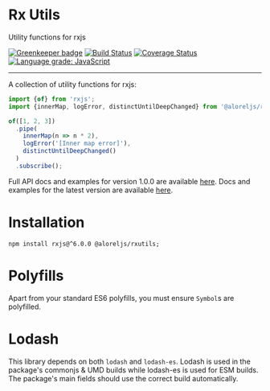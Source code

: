 # Rx Utils

Utility functions for rxjs

[![Greenkeeper badge](https://badges.greenkeeper.io/Alorel/rxutils.svg)](https://greenkeeper.io/)
[![Build Status](https://travis-ci.com/Alorel/rxutils.svg?branch=1.0.0)](https://travis-ci.com/Alorel/rxutils)
[![Coverage Status](https://coveralls.io/repos/github/Alorel/rxutils/badge.svg?branch=1.0.0)](https://coveralls.io/github/Alorel/rxutils?branch=1.0.0)
[![Language grade: JavaScript](https://img.shields.io/lgtm/grade/javascript/g/Alorel/rxutils.svg?logo=lgtm&logoWidth=18)](https://lgtm.com/projects/g/Alorel/rxutils/context:javascript)

-----

A collection of utility functions for rxjs:

```typescript
import {of} from 'rxjs';
import {innerMap, logError, distinctUntilDeepChanged} from '@aloreljs/rxutils/operators';

of([1, 2, 3])
  .pipe(
    innerMap(n => n * 2),
    logError('[Inner map error]'),
    distinctUntilDeepChanged()
  )
  .subscribe();
```

Full API docs and examples for version 1.0.0 are available [here](https://github.com/Alorel/rxutils/tree/1.0.0/docs).
Docs and examples for the latest version are available [here](http://bit.ly/rxutils-master-docs).

# Installation
```
npm install rxjs@^6.0.0 @aloreljs/rxutils;
```

# Polyfills

Apart from your standard ES6 polyfills, you must ensure `Symbol`s are polyfilled.

# Lodash

This library depends on both `lodash` and `lodash-es`. Lodash is used in the package's
commonjs & UMD builds while lodash-es is used for ESM builds. The package's main fields
should use the correct build automatically.

